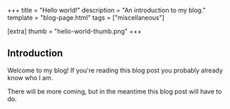 +++
title = "Hello world!"
description = "An introduction to my blog."
template = "blog-page.html"
tags = ["miscellaneous"]

[extra]
thumb = "hello-world-thumb.png"
+++

## Introduction
Welcome to my blog! If you're reading this blog post you probably already know who I am.

There will be more coming, but in the meantime this blog post will have to do.

